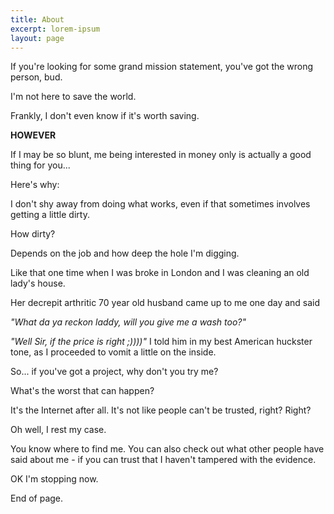 ```yaml
---
title: About
excerpt: lorem-ipsum
layout: page
---
```

If you're looking for some grand mission statement, you've got the wrong person, bud.

I'm not here to save the world.

Frankly, I don't even know if it's worth saving.

**HOWEVER**

If I may be so blunt, me being interested in money only is actually a good thing for you...

Here's why:

I don't shy away from doing what works, even if that sometimes involves getting a little dirty.

How dirty?

Depends on the job and how deep the hole I'm digging.

Like that one time when I was broke in London and I was cleaning an old lady's house.

Her decrepit arthritic 70 year old husband came up to me one day and said

*"What da ya reckon laddy, will you give me a wash too?"*

*"Well Sir, if the price is right ;))))"* I told him in my best American huckster tone, as I proceeded to vomit a little on the inside.

So... if you've got a project, why don't you try me?

What's the worst that can happen?

It's the Internet after all. It's not like people can't be trusted, right? Right?

Oh well, I rest my case.

You know where to find me. You can also check out what other people have said about me - if you can trust that I haven't tampered with the evidence.

OK I'm stopping now.

End of page.
